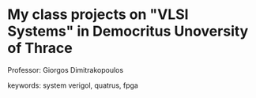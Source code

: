 # My class projects on "VLSI Systems" in Democritus Unoversity of Thrace
Professor: Giorgos Dimitrakopoulos

keywords: system verigol, quatrus, fpga
